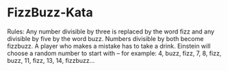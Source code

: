 # FizzBuzz-Kata
Rules: Any number divisible by three is replaced by the word fizz and any divisible by five by the word buzz. Numbers divisible by both become fizzbuzz. A player who makes a mistake has to take a drink. 
Einstein will choose a random number to start with – for example: 4, buzz, fizz, 7, 8, fizz, buzz, 11, fizz, 13, 14, fizzbuzz…

